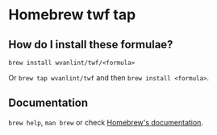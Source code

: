 # Homebrew twf tap

## How do I install these formulae?
`brew install wvanlint/twf/<formula>`

Or `brew tap wvanlint/twf` and then `brew install <formula>`.

## Documentation
`brew help`, `man brew` or check [Homebrew's documentation](https://docs.brew.sh).
